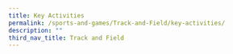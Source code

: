 ```yaml
---
title: Key Activities
permalink: /sports-and-games/Track-and-Field/key-activities/
description: ""
third_nav_title: Track and Field
---
```

